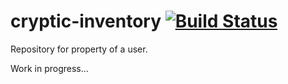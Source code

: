 # cryptic-inventory [![Build Status](https://travis-ci.com/cryptic-game/cryptic-inventory.svg?branch=master)](https://travis-ci.com/cryptic-game/cryptic-inventory)
Repository for property of a user.

Work in progress...
